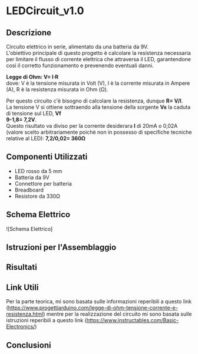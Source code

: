 # LEDCircuit_v1.0

## Descrizione
Circuito elettrico in serie, alimentato da una batteria da 9V.\
L'obiettivo principale di questo progetto è calcolare la resistenza necessaria per limitare il flusso di corrente elettrica che attraversa il LED, garantendone così il corretto funzionamento e prevenendo eventuali danni. 

**Legge di Ohm: V= I⋅R**\
dove: V è la tensione misurata in Volt (V), I è la corrente misurata in Ampere (A), R è la resistenza misurata in Ohm (Ω).

Per questo circuito c'è bisogno di calcolare la resistenza, dunque **R= V/I**.\
La tensione V si ottiene sottraendo alla tensione della sorgente **Vs** la caduta di tensione sul LED, **Vf**\
**9-1,8= 7,2V**.\
Questo risultato va diviso per la corrente desiderara **I** di 20mA o 0,02A (valore scelto arbitrariamente poichè non in possesso di specifiche tecniche relative al LED): **7,2/0,02= 360Ω**


## Componenti Utilizzati
* LED rosso da 5 mm
* Batteria da 9V
* Connettore per batteria
* Breadboard
* Resistore da 330Ω
   
## Schema Elettrico
![Schema Elettrico]

## Istruzioni per l'Assemblaggio

## Risultati

## Link Utili
Per la parte teorica, mi sono basata sulle informazioni reperibili a questo link (https://www.progettiarduino.com/legge-di-ohm-tensione-corrente-e-resistenza.html) mentre per la realizzazione del circuito mi sono basata sulle istruzioni reperibili a questo link (https://www.instructables.com/Basic-Electronics/)

## Conclusioni
